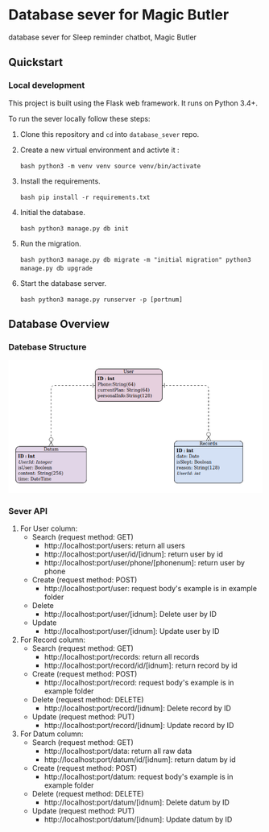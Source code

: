 # Database sever for Magic Butler

database sever for Sleep reminder chatbot, Magic Butler

## Quickstart

### Local development

This project is built using the Flask web framework. It runs on Python 3.4+.

To run the sever locally follow these steps:

1. Clone this repository and `cd` into `database_sever` repo.

1. Create a new virtual environment and activte it :

    ``bash
    python3 -m venv venv
    source venv/bin/activate
    ``

1. Install the requirements.

    ``bash
    pip install -r requirements.txt
    ``

1. Initial the database.

    ``bash
    python3 manage.py db init
    ``

1. Run the migration.

    ``bash
    python3 manage.py db migrate -m "initial migration"
    python3 manage.py db upgrade
    ``

1. Start the database server.

    ``bash
    python3 manage.py runserver -p [portnum]
    ``

## Database Overview

### Datebase Structure

![](./image/ERD.png)

### Sever API

1. For User column:
	- Search (request method: GET)
		- http://localhost:port/users: return all users
		-  http://localhost:port/user/id/[idnum]: return user by id
		-  http://localhost:port/user/phone/[phonenum]: return user by phone
	- Create (request method: POST)
		- http://localhost:port/user:  request body's example is in example folder 
	- Delete
		- http://localhost:port/user/[idnum]: Delete user by ID
	- Update
		- http://localhost:port/user/[idnum]: Update user by ID
2. For Record column:
	- Search (request method: GET)
		- http://localhost:port/records: return all records
		- http://localhost:port/record/id/[idnum]: return record by id
	- Create (request method: POST)
		- http://localhost:port/record:  request body's example is in example folder 
	- Delete (request method: DELETE)
		- http://localhost:port/record/[idnum]: Delete record by ID
	- Update (request method: PUT)
		- http://localhost:port/record/[idnum]: Update record by ID
3. For Datum column:
	- Search (request method: GET)
		- http://localhost:port/data: return all raw data
		- http://localhost:port/datum/id/[idnum]: return datum by id
	- Create (request method: POST)
		- http://localhost:port/datum:  request body's example is in example folder 
	- Delete (request method: DELETE)
		- http://localhost:port/datum/[idnum]: Delete datum by ID
	- Update (request method: PUT)
		- http://localhost:port/datum/[idnum]: Update datum by ID